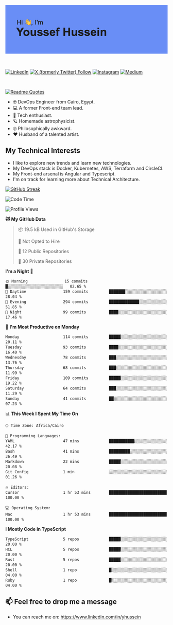 [![Youssef's GitHub Banner](./assets/youssef-hussein.png)](https://github.com/yorki404)

</br>

[![LinkedIn](https://img.shields.io/badge/linkedin-%230077B5.svg?style=for-the-badge&logo=linkedin&logoColor=white)](https://www.linkedin.com/in/yhussein/)
[![X (formerly Twitter) Follow](https://img.shields.io/twitter/follow/devqikHQ?style=for-the-badge&logo=X&logoColor=White&labelColor=White)](https://twitter.com/devqikHQ)
[![Instagram](https://img.shields.io/badge/devqik-E4405F?style=for-the-badge&logo=Instagram&logoColor=white)](https://instagram.com/devqik)
[![Medium](https://img.shields.io/badge/Medium-12100E?style=for-the-badge&logo=medium&logoColor=white)](https://medium.com/@devqik)

</br>

[![Readme Quotes](https://quotes-github-readme.vercel.app/api?type=horizontal&theme=dark)](https://github.com/piyushsuthar/github-readme-quotes)

- :nerd_face: DevOps Engineer from Cairo, Egypt.
- :computer: A former Front-end team lead.
- :satellite: Tech enthusiast.
- :ringed_planet: Homemade astrophysicist.
- :roll_eyes: Philosophically awkward.
- :heart: Husband of a talented artist.

## My Technical Interests

- I like to explore new trends and learn new technologies.
- My DevOps stack is Docker, Kubernetes, AWS, Terraform and CircleCI.
- My Front-end arsenal is Angular and Typescript.
- I'm on track for learning more about Technical Architecture.

[![GitHub Streak](https://streak-stats.demolab.com/?user=devqik&theme=dark)](https://git.io/streak-stats)

<!--START_SECTION:waka-->
![Code Time](http://img.shields.io/badge/Code%20Time-949%20hrs%2011%20mins-blue)

![Profile Views](http://img.shields.io/badge/Profile%20Views-1-blue)

**🐱 My GitHub Data** 

> 📦 19.5 kB Used in GitHub's Storage 
 > 
> 🚫 Not Opted to Hire
 > 
> 📜 12 Public Repositories 
 > 
> 🔑 30 Private Repositories 
 > 
**I'm a Night 🦉** 

```text
🌞 Morning                15 commits          █░░░░░░░░░░░░░░░░░░░░░░░░   02.65 % 
🌆 Daytime                159 commits         ███████░░░░░░░░░░░░░░░░░░   28.04 % 
🌃 Evening                294 commits         █████████████░░░░░░░░░░░░   51.85 % 
🌙 Night                  99 commits          ████░░░░░░░░░░░░░░░░░░░░░   17.46 % 
```
📅 **I'm Most Productive on Monday** 

```text
Monday                   114 commits         █████░░░░░░░░░░░░░░░░░░░░   20.11 % 
Tuesday                  93 commits          ████░░░░░░░░░░░░░░░░░░░░░   16.40 % 
Wednesday                78 commits          ███░░░░░░░░░░░░░░░░░░░░░░   13.76 % 
Thursday                 68 commits          ███░░░░░░░░░░░░░░░░░░░░░░   11.99 % 
Friday                   109 commits         █████░░░░░░░░░░░░░░░░░░░░   19.22 % 
Saturday                 64 commits          ███░░░░░░░░░░░░░░░░░░░░░░   11.29 % 
Sunday                   41 commits          ██░░░░░░░░░░░░░░░░░░░░░░░   07.23 % 
```


📊 **This Week I Spent My Time On** 

```text
🕑︎ Time Zone: Africa/Cairo

💬 Programming Languages: 
YAML                     47 mins             ███████████░░░░░░░░░░░░░░   42.17 % 
Bash                     41 mins             █████████░░░░░░░░░░░░░░░░   36.49 % 
Markdown                 22 mins             █████░░░░░░░░░░░░░░░░░░░░   20.08 % 
Git Config               1 min               ░░░░░░░░░░░░░░░░░░░░░░░░░   01.26 % 

🔥 Editors: 
Cursor                   1 hr 53 mins        █████████████████████████   100.00 % 

💻 Operating System: 
Mac                      1 hr 53 mins        █████████████████████████   100.00 % 
```

**I Mostly Code in TypeScript** 

```text
TypeScript               5 repos             █████░░░░░░░░░░░░░░░░░░░░   20.00 % 
HCL                      5 repos             █████░░░░░░░░░░░░░░░░░░░░   20.00 % 
Rust                     5 repos             █████░░░░░░░░░░░░░░░░░░░░   20.00 % 
Shell                    1 repo              █░░░░░░░░░░░░░░░░░░░░░░░░   04.00 % 
Ruby                     1 repo              █░░░░░░░░░░░░░░░░░░░░░░░░   04.00 % 
```




<!--END_SECTION:waka-->

## 📫 Feel free to drop me a message
- You can reach me on: https://www.linkedin.com/in/yhussein
